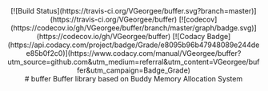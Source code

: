 
<div align="center">
[![Build Status](https://travis-ci.org/VGeorgee/buffer.svg?branch=master)](https://travis-ci.org/VGeorgee/buffer)
[![codecov](https://codecov.io/gh/VGeorgee/buffer/branch/master/graph/badge.svg)](https://codecov.io/gh/VGeorgee/buffer)
[![Codacy Badge](https://api.codacy.com/project/badge/Grade/e8095b96b47948089e244dee85b0f2c0)](https://www.codacy.com/manual/VGeorgee/buffer?utm_source=github.com&amp;utm_medium=referral&amp;utm_content=VGeorgee/buffer&amp;utm_campaign=Badge_Grade)
</div>

<div align="center">
# buffer
Buffer library based on Buddy Memory Allocation System
</div>
